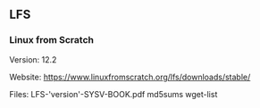 ## LFS
### Linux from Scratch

Version:
    12.2

Website:
    https://www.linuxfromscratch.org/lfs/downloads/stable/

Files:
    LFS-'version'-SYSV-BOOK.pdf
    md5sums
    wget-list
